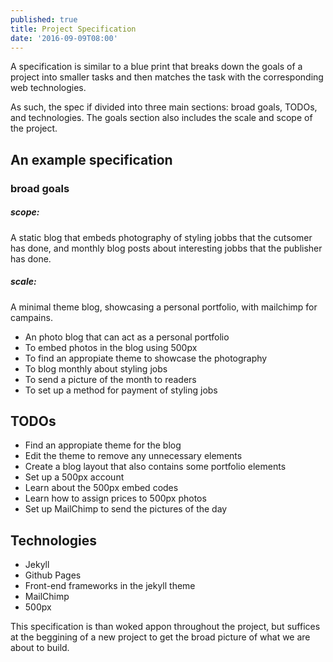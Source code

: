 ```yaml
---
published: true
title: Project Specification
date: '2016-09-09T08:00'
---
```

A specification is similar to a blue print that breaks down the goals of a project into smaller tasks and then matches the task with the corresponding web technologies. 

As such, the spec if divided into three main sections: broad goals, TODOs, and technologies. The goals section also includes the scale and scope of the project.

## An example specification

### broad goals

##### scope: 
A static blog that embeds photography of styling jobbs that the cutsomer has done, and monthly blog posts about interesting jobbs that the publisher has done.

##### scale:
A minimal theme blog, showcasing a personal portfolio, with mailchimp for campains.

* An photo blog that can act as a personal portfolio
* To embed photos in the blog using 500px
* To find an appropiate theme to showcase the photography
* To blog monthly about styling jobs
* To send a picture of the month to readers
* To set up a method for payment of styling jobs

## TODOs

 * Find an appropiate theme for the blog
 * Edit the theme to remove any unnecessary elements
 * Create a blog layout that also contains some portfolio elements
 * Set up a 500px account
 * Learn about the 500px embed codes
 * Learn how to assign prices to 500px photos
 * Set up MailChimp to send the pictures of the day
 
## Technologies
 
  * Jekyll
  * Github Pages
  * Front-end frameworks in the jekyll theme
  * MailChimp
  * 500px
  
This specification is than woked appon throughout the project, but suffices at the beggining of a new project to get the broad picture of what we are about to build.